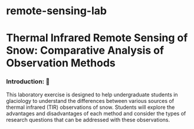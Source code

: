 # remote-sensing-lab

# Thermal Infrared Remote Sensing of Snow: Comparative Analysis of Observation Methods


### Introduction: :memo: 

This laboratory exercise is designed to help undergraduate students in glaciology to understand the differences between various sources of thermal infrared (TIR) observations of snow. Students will explore the advantages and disadvantages of each method and consider the types of research questions that can be addressed with these observations. 
